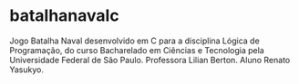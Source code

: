 ﻿# batalhanavalc
Jogo Batalha Naval desenvolvido em C para a disciplina Lógica de Programação, do curso Bacharelado em Ciências e Tecnologia pela Universidade Federal de São Paulo.
Professora Lilian Berton.
Aluno Renato Yasukyo.

